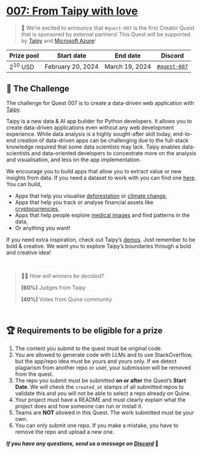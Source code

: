 # [007: From Taipy with love](https://quine.sh)

> 📣 We’re excited to announce that `#quest-007` is the first Creator Quest that is sponsored by external partners! This Quest will be supported by [Taipy](https://www.taipy.io/) and [Microsoft Azure](https://www.microsoft.com/)!

| Prize pool | Start date | End date | Discord |
| --- | --- | --- | --- |
| $2^{10}$ USD | February 20, 2024  | March 19, 2024 | [`#quest-007`](https://discord.gg/quine) |

## 🌋 The Challenge

The challenge for Quest 007 is to create a data-driven web application with [Taipy](https://www.taipy.io/).

Taipy is a new data & AI app builder for Python developers. It allows you to create data-driven applications even without any web development experience. While data analysis is a highly sought-after skill today, end-to-end creation of data-driven apps can be challenging due to the full-stack knowledge required that some data scientists may lack. Taipy enables data-scientists and data-oriented developers to concentrate more on the analysis and visualisation, and less on the app implementation.

We encourage you to build apps that allow you to extract value or new insights from data. If you need a dataset to work with you can find one [here](https://www.kaggle.com/datasets). You can build,

- Apps that help you visualise [deforestation](https://www.kaggle.com/datasets?search=deforestation) or [climate change](https://www.kaggle.com/datasets?search=climate+change),
- Apps that help you track or analyse financial assets like [cryptocurrencies](https://www.kaggle.com/datasets?search=cryptocurrency),
- Apps that help people explore [medical images](https://www.kaggle.com/datasets?search=medical+imaging) and find patterns in the data,
- Or anything you want!

If you need extra inspiration, check out Taipy’s [demos](https://docs.taipy.io/en/latest/knowledge_base/demos/). Just remember to be bold & creative. We want you to explore Taipy’s boundaries through a bold and creative idea!

<br>

>👩‍⚖️ *How will winners be decided?*
>
>**[60%]** Judges from Taipy
>
>**[40%]** Votes from Quine community

<br>

## 🏆 Requirements to be eligible for a prize

1. The content you submit to the quest must be original code.
2. You are allowed to generate code with LLMs and to use StackOverflow, but the app/repo idea must be yours and yours only. If we detect plagiarism from another repo or user, your submission will be removed from the quest.
3. The repo you submit must be submitted **on or after** the Quest’s **Start Date**. We will check the `created_at` stamps of all submitted repos to validate this and you will not be able to select a repo already on Quine.
4. Your project must have a README and must clearly explain what the project does and how someone can run or install it.
5. Teams are **NOT** allowed in this Quest. The work submitted must be your own.
6. You can only submit one repo. If you make a mistake, you have to remove the repo and upload a new one.

***If you have any questions, send us a message on [Discord](https://discord.gg/quine)* 👾**
